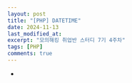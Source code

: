 ```yaml
---
layout: post
title: "[PHP] DATETIME"
date: 2024-11-13
last_modified_at: 
excerpt: "모의해킹 취업반 스터디 7기 4주차"
tags: [PHP]
comments: true
---
```



* [](https://stackoverflow.com/questions/10569053/convert-datetime-to-string-php)